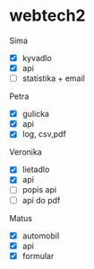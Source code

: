# webtech2

Sima
- [x] kyvadlo
- [x] api
- [ ] statistika + email

Petra
- [x] gulicka 
- [x] api 
- [x] log, csv,pdf 

Veronika
- [x] lietadlo 
- [x] api 
- [ ] popis api
- [ ] api do pdf

Matus
- [x] automobil
- [x] api
- [x] formular
